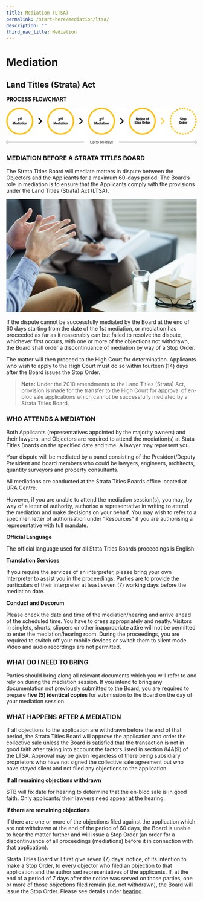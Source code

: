 ```yaml
---
title: Mediation (LTSA)
permalink: /start-here/mediation/ltsa/
description: ""
third_nav_title: Mediation
---
```

# Mediation

## Land Titles (Strata) Act


**PROCESS FLOWCHART**

![Mediation (LTSA) Process Flowchart](/images/General%20Proceedings/Mediation/mediation-ltsa-flowchart.png)

### MEDIATION BEFORE A STRATA TITLES BOARD

The Strata Titles Board will mediate matters in dispute between the Objectors and the Applicants for a maximum 60-days period. The Board’s role in mediation is to ensure that the Applicants comply with the provisions under the Land Titles (Strata) Act (LTSA).

![](/images/mediation-in-progress.jpg)

If the dispute cannot be successfully mediated by the Board at the end of 60 days starting from the date of the 1st mediation, or mediation has proceeded as far as it reasonably can but failed to resolve the dispute, whichever first occurs, with one or more of the objections not withdrawn, the Board shall order a discontinuance of mediation by way of a Stop Order.

The matter will then proceed to the High Court for determination. Applicants who wish to apply to the High Court must do so within fourteen (14) days after the Board issues the Stop Order.

> **Note:**
Under the 2010 amendments to the Land Titles (Strata) Act, provision is made for the transfer to the High Court for approval of en-bloc sale applications which cannot be successfully mediated by a Strata Titles Board.

### WHO ATTENDS A MEDIATION

Both Applicants (representatives appointed by the majority owners) and their lawyers, and Objectors are required to attend the mediation(s) at Stata Titles Boards on the specified date and time. A lawyer may represent you.

Your dispute will be mediated by a panel consisting of the President/Deputy President and board members who could be lawyers, engineers, architects, quantity surveyors and property consultants.

All mediations are conducted at the Strata Titles Boards office located at URA Centre.

However, if you are unable to attend the mediation session(s), you may, by way of a letter of authority, authorise a representative in writing to attend the mediation and make decisions on your behalf. You may wish to refer to a specimen letter of authorisation under “Resources” if you are authorising a representative with full mandate.

**Official Language**

The official language used for all Stata Titles Boards proceedings is English.

**Translation Services**

If you require the services of an interpreter, please bring your own interpreter to assist you in the proceedings. Parties are to provide the particulars of their interpreter at least seven (7) working days before the mediation date.

**Conduct and Decorum**

Please check the date and time of the mediation/hearing and arrive ahead of the scheduled time. You have to dress appropriately and neatly. Visitors in singlets, shorts, slippers or other inappropriate attire will not be permitted to enter the mediation/hearing room. During the proceedings, you are required to switch off your mobile devices or switch them to silent mode. Video and audio recordings are not permitted.

### WHAT DO I NEED TO BRING

Parties should bring along all relevant documents which you will refer to and rely on during the mediation session. If you intend to bring any documentation not previously submitted to the Board, you are required to prepare **five (5) identical copies** for submission to the Board on the day of your mediation session.

### WHAT HAPPENS AFTER A MEDIATION

If all objections to the application are withdrawn before the end of that period, the Strata Titles Board will approve the application and order the collective sale unless the Board is satisfied that the transaction is not in good faith after taking into account the factors listed in section 84A(9) of the LTSA. Approval may be given regardless of there being subsidiary proprietors who have not signed the collective sale agreement but who have stayed silent and not filed any objections to the application.

**If all remaining objections withdrawn**

STB will fix date for hearing to determine that the en-bloc sale is in good faith. Only applicants/ their lawyers need appear at the hearing.

**If there are remaining objections**

If there are one or more of the objections filed against the application which are not withdrawn at the end of the period of 60 days, the Board is unable to hear the matter further and will issue a Stop Order (an order for a discontinuance of all proceedings (mediations) before it in connection with that application).

Strata Titles Board will first give seven (7) days’ notice, of its intention to make a Stop Order, to every objector who filed an objection to that application and the authorised representatives of the applicants. If, at the end of a period of 7 days after the notice was served on those parties, one or more of those objections filed remain (i.e. not withdrawn), the Board will issue the Stop Order. Please see details under [hearing](/start-here/hearing/ltsa/).